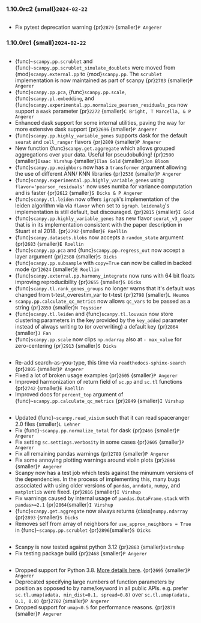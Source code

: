 ### 1.10.0rc2 {small}`2024-02-22`

```{rubric} Bug fixes
```

* Fix pytest deprecation warning {pr}`2879` {smaller}`P Angerer`

### 1.10.0rc1 {small}`2024-02-22`

```{rubric} Features
```

* {func}`~scanpy.pp.scrublet` and {func}`~scanpy.pp.scrublet_simulate_doublets` were moved from {mod}`scanpy.external.pp` to {mod}`scanpy.pp`. The `scrublet` implementation is now maintained as part of scanpy {pr}`2703` {smaller}`P Angerer`
* {func}`scanpy.pp.pca`, {func}`scanpy.pp.scale`, {func}`scanpy.pl.embedding`, and {func}`scanpy.experimental.pp.normalize_pearson_residuals_pca` now support a `mask` parameter {pr}`2272` {smaller}`C Bright, T Marcella, & P Angerer`
* Enhanced dask support for some internal utilities, paving the way for more extensive dask support {pr}`2696` {smaller}`P Angerer`
* {func}`scanpy.pp.highly_variable_genes` supports dask for the default `seurat` and `cell_ranger` flavors {pr}`2809` {smaller}`P Angerer`
* New function {func}`scanpy.get.aggregate` which allows grouped aggregations over your data. Useful for pseudobulking! {pr}`2590` {smaller}`Isaac Virshup` {smaller}`Ilan Gold` {smaller}`Jon Bloom`
* {func}`scanpy.pp.neighbors` now has a `transformer` argument allowing the use of different ANN/ KNN libraries {pr}`2536` {smaller}`P Angerer`
* {func}`scanpy.experimental.pp.highly_variable_genes` using `flavor='pearson_residuals'` now uses numba for variance computation and is faster {pr}`2612` {smaller}`S Dicks & P Angerer`
* {func}`scanpy.tl.leiden` now offers `igraph`'s implementation of the leiden algorithm via  via `flavor` when set to `igraph`. `leidenalg`'s implementation is still default, but discouraged.  {pr}`2815` {smaller}`I Gold`
* {func}`scanpy.pp.highly_variable_genes` has new flavor `seurat_v3_paper` that is in its implementation consistent with the paper description in Stuart et al 2018. {pr}`2792` {smaller}`E Roellin`
* {func}`scanpy.datasets.blobs` now accepts a `random_state` argument {pr}`2683` {smaller}`E Roellin`
* {func}`scanpy.pp.pca` and {func}`scanpy.pp.regress_out` now accept a layer argument {pr}`2588` {smaller}`S Dicks`
* {func}`scanpy.pp.subsample` with `copy=True` can now be called in backed mode {pr}`2624` {smaller}`E Roellin`
* {func}`scanpy.external.pp.harmony_integrate` now runs with 64 bit floats improving reproducibility {pr}`2655` {smaller}`S Dicks`
* {func}`scanpy.tl.rank_genes_groups` no longer warns that it's default was changed from t-test_overestim_var to t-test {pr}`2798` {smaller}`L Heumos`
* `scanpy.pp.calculate_qc_metrics` now allows `qc_vars` to be passed as a string {pr}`2859` {smaller}`N Teyssier`
* {func}`scanpy.tl.leiden` and {func}`scanpy.tl.louvain` now store clustering parameters in the key provided by the `key_added` parameter instead of always writing to (or overwriting) a default key {pr}`2864` {smaller}`J Fan`
* {func}`scanpy.pp.scale` now clips `np.ndarray` also at `- max_value` for zero-centering {pr}`2913` {smaller}`S Dicks`

```{rubric} Docs
```

* Re-add search-as-you-type, this time via `readthedocs-sphinx-search` {pr}`2805` {smaller}`P Angerer`
* Fixed a lot of broken usage examples {pr}`2605` {smaller}`P Angerer`
* Improved harmonization of return field of `sc.pp` and `sc.tl` functions {pr}`2742` {smaller}`E Roellin`
* Improved docs for `percent_top` argument of {func}`~scanpy.pp.calculate_qc_metrics` {pr}`2849` {smaller}`I Virshup`

```{rubric} Bug fixes
```

* Updated {func}`~scanpy.read_visium` such that it can read spaceranger 2.0 files {smaller}`L Lehner`
* Fix {func}`~scanpy.pp.normalize_total` for dask {pr}`2466` {smaller}`P Angerer`
* Fix setting `sc.settings.verbosity` in some cases {pr}`2605` {smaller}`P Angerer`
* Fix all remaining pandas warnings {pr}`2789` {smaller}`P Angerer`
* Fix some annoying plotting warnings around violin plots {pr}`2844` {smaller}`P Angerer`
* Scanpy now has a test job which tests against the minumum versions of the dependencies. In the process of implementing this, many bugs associated with using older versions of `pandas`, `anndata`, `numpy`, and `matplotlib` were fixed. {pr}`2816` {smaller}`I Virshup`
* Fix warnings caused by internal usage of `pandas.DataFrame.stack` with `pandas>=2.1` {pr}`2864`{smaller}`I Virshup`
* {func}`scanpy.get.aggregate` now always returns {class}`numpy.ndarray` {pr}`2893` {smaller}`S Dicks`
* Removes self from array of neighbors for `use_approx_neighbors = True` in {func}`~scanpy.pp.scrublet` {pr}`2896`{smaller}`S Dicks`



```{rubric} Development
```

* Scanpy is now tested against python 3.12 {pr}`2863` {smaller}`ivirshup`
* Fix testing package build {pr}`2468` {smaller}`P Angerer`

```{rubric} Deprecations
```

* Dropped support for Python 3.8. [More details here](https://numpy.org/neps/nep-0029-deprecation_policy.html). {pr}`2695` {smaller}`P Angerer`
* Deprecated specifying large numbers of function parameters by position as opposed to by name/keyword in all public APIs.
  e.g. prefer `sc.tl.umap(adata, min_dist=0.1, spread=0.8)` over `sc.tl.umap(adata, 0.1, 0.8)` {pr}`2702` {smaller}`P Angerer`
* Dropped support for `umap<0.5` for performance reasons. {pr}`2870` {smaller}`P Angerer`
